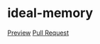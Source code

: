 # ideal-memory
[Preview](https://JuliaNastenko.github.io/your-repo/)
[Pull Request](https://github.com/JuliaNastenko/ideal-memory/pull/1/files)